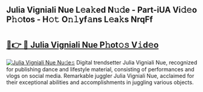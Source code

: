 ## Julia Vigniali Nue L𝚎a𝚔ed N𝚞𝚍e - Part-iUA Vi𝚍𝚎o P𝚑𝚘tos - H𝚘𝚝 O𝚗𝚕yf𝚊ns L𝚎a𝚔s NrqFf

# <h2><a href="http://kff3hi.oniu.top/?m=Julia+Vigniali+Nue">🔗👉 🔴 Julia Vigniali Nue P𝚑ot𝚘𝚜 V𝚒d𝚎o</a></h2>

[![Julia Vigniali Nue Nu𝚍e𝚜](https://i.imgur.com/0qMVB7G.gif)](http://kff3hi.oniu.top/?m=Julia+Vigniali+Nue)
Digital trendsetter Julia Vigniali Nue, recognized for publishing dance and lifestyle material, consisting of performances and vlogs on social media. Remarkable juggler Julia Vigniali Nue, acclaimed for their exceptional abilities and accomplishments in juggling various objects.  
